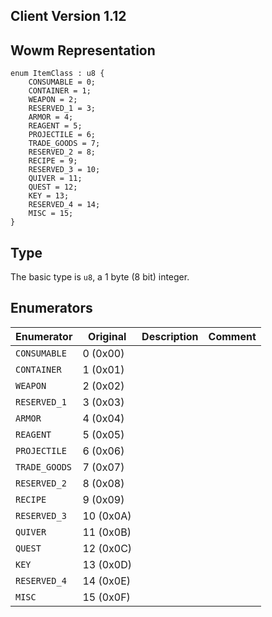 ## Client Version 1.12

## Wowm Representation
```rust,ignore
enum ItemClass : u8 {
    CONSUMABLE = 0;    
    CONTAINER = 1;    
    WEAPON = 2;    
    RESERVED_1 = 3;    
    ARMOR = 4;    
    REAGENT = 5;    
    PROJECTILE = 6;    
    TRADE_GOODS = 7;    
    RESERVED_2 = 8;    
    RECIPE = 9;    
    RESERVED_3 = 10;    
    QUIVER = 11;    
    QUEST = 12;    
    KEY = 13;    
    RESERVED_4 = 14;    
    MISC = 15;    
}

```
## Type
The basic type is `u8`, a 1 byte (8 bit) integer.
## Enumerators
| Enumerator | Original  | Description | Comment |
| --------- | -------- | ----------- | ------- |
| `CONSUMABLE` | 0 (0x00) |  |  |
| `CONTAINER` | 1 (0x01) |  |  |
| `WEAPON` | 2 (0x02) |  |  |
| `RESERVED_1` | 3 (0x03) |  |  |
| `ARMOR` | 4 (0x04) |  |  |
| `REAGENT` | 5 (0x05) |  |  |
| `PROJECTILE` | 6 (0x06) |  |  |
| `TRADE_GOODS` | 7 (0x07) |  |  |
| `RESERVED_2` | 8 (0x08) |  |  |
| `RECIPE` | 9 (0x09) |  |  |
| `RESERVED_3` | 10 (0x0A) |  |  |
| `QUIVER` | 11 (0x0B) |  |  |
| `QUEST` | 12 (0x0C) |  |  |
| `KEY` | 13 (0x0D) |  |  |
| `RESERVED_4` | 14 (0x0E) |  |  |
| `MISC` | 15 (0x0F) |  |  |
